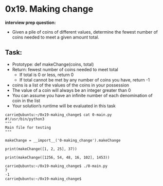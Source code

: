 # 0x19. Making change

**interview prep question:**
- Given a pile of coins of different values, determine the fewest number of coins needed to meet a given amount total.


## Task:

- Prototype: def makeChange(coins, total)
- Return: fewest number of coins needed to meet total
    + If total is 0 or less, return 0
    + If total cannot be met by any number of coins you have, return -1
- coins is a list of the values of the coins in your possession
- The value of a coin will always be an integer greater than 0
- You can assume you have an infinite number of each denomination of coin in the list
- Your solution’s runtime will be evaluated in this task

```
carrie@ubuntu:~/0x19-making_change$ cat 0-main.py
#!/usr/bin/python3
"""
Main file for testing
"""

makeChange = __import__('0-making_change').makeChange

print(makeChange([1, 2, 25], 37))

print(makeChange([1256, 54, 48, 16, 102], 1453))
```
```
carrie@ubuntu:~/0x19-making_change$ ./0-main.py
7
-1
carrie@ubuntu:~/0x19-making_change$
```
